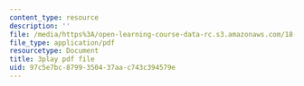 ```yaml
---
content_type: resource
description: ''
file: /media/https%3A/open-learning-course-data-rc.s3.amazonaws.com/18-01sc-single-variable-calculus-fall-2010/97c5e7bc8799350437aac743c394579e_BGE3wb7H2PA.pdf
file_type: application/pdf
resourcetype: Document
title: 3play pdf file
uid: 97c5e7bc-8799-3504-37aa-c743c394579e
---
```

